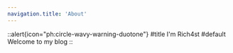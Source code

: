 ```yaml
---
navigation.title: 'About'
---
```


::alert{icon="ph:circle-wavy-warning-duotone"}
#title
I'm Rich4st
#default
Welcome to my blog
::

